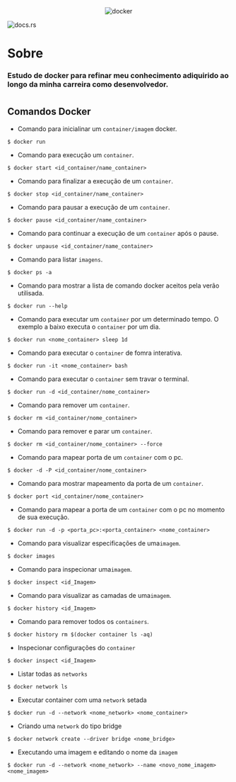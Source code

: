 <div align="center">
    <img src="image/docker-logo.png" alt="docker"/>
</div>

![docs.rs](https://img.shields.io/docsrs/d?label=docker)
# Sobre

### Estudo de docker para refinar meu conhecimento adiquirido ao longo da minha carreira como desenvolvedor.
#

## Comandos Docker

- Comando para inicialinar um `container/imagem` docker.

```
$ docker run
```
- Comando para execução um `container`.
```
$ docker start <id_container/name_container>
```

- Comando para finalizar a execução de um `container`.
```
$ docker stop <id_container/name_container>
```

- Comando para pausar a execução de um `container`.
```
$ docker pause <id_container/name_container>
```

- Comando para continuar a execução de um `container` após o pause.
```
$ docker unpause <id_container/name_container>
```

- Comando para listar `imagens`.
```
$ docker ps -a
```

- Comando para mostrar a lista de comando docker aceitos pela verão utilisada.
```
$ docker run --help
```

- Comando para executar um `container` por um determinado tempo.
O exemplo a baixo executa o `container` por um dia.
```
$ docker run <nome_container> sleep 1d
```

- Comando para executar o `container` de fomra interativa.
```
$ docker run -it <nome_container> bash
```

- Comando para executar o `container` sem travar o terminal.
```
$ docker run -d <id_container/nome_container> 
```

- Comando para remover um `container`.
```
$ docker rm <id_container/nome_container>
```

- Comando para remover e parar um `container`.
```
$ docker rm <id_container/nome_container> --force
```

- Comando para mapear porta de um `container` com o pc.
```
$ docker -d -P <id_container/nome_container>
```

- Comando para mostrar mapeamento da porta de um `container`.
```
$ docker port <id_container/nome_container>
```

- Comando para mapear a porta de um `container` com o pc no momento de sua execução.
```
$ docker run -d -p <porta_pc>:<porta_container> <nome_container>
```

- Comando para visualizar especificações de uma`imagem`.
```
$ docker images
```

- Comando para inspecionar uma`imagem`.
```
$ docker inspect <id_Imagem>
```

- Comando para visualizar as camadas de uma`imagem`.
```
$ docker history <id_Imagem>
```

- Comando para remover todos os `containers`.
```
$ docker history rm $(docker container ls -aq)
```

- Inspecionar configurações do `container`
```
$ docker inspect <id_Imagem>
```

- Listar todas as `networks`
```
$ docker network ls
```

- Executar container com uma `network` setada
```
$ docker run -d --network <nome_network> <nome_container>
```

- Criando  uma `network` do tipo bridge
```
$ docker network create --driver bridge <nome_bridge>
```

- Executando uma imagem e editando o nome da `imagem`
```
$ docker run -d --network <nome_network> --name <novo_nome_imagem> <nome_imagem>
```